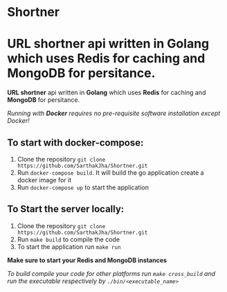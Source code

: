 # Shortner


# **URL shortner** api written in **Golang** which uses **Redis** for caching and **MongoDB** for persitance.

**URL shortner** api written in **Golang** which uses **Redis** for caching and **MongoDB** for persitance.

_Running with **Docker** requires no pre-requisite software installation except Docker!_

## To start with docker-compose:

1. Clone the repository
   `git clone https://github.com/SarthakJha/Shortner.git`
2. Run `docker-compose build`. It will build the go application create a docker image for it
3. Run `docker-compose up` to start the application

## To Start the server locally:

1.  Clone the repository
    `git clone https://github.com/SarthakJha/Shortner.git`
2.  Run `make build` to compile the code
3.  To start the application run `make run`

**Make sure to start your Redis and MongoDB instances**

_To build compile your code for other platforms run `make cross_build` and run the executable respectively by `./bin/<executable_name>`_
